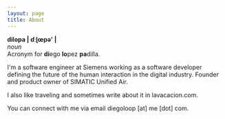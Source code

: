 ```yaml
---
layout: page
title: About
---
```


<p class="message">

</p>

**dilopa | ɗːɭœpə' |**  
_noun_  
Acronym for **di**ego **lo**pez **pa**dilla.

I'm a software engineer at Siemens working as a software developer defining the future of the human interaction in the digital industry. Founder and product owner of SIMATIC Unified Air.

I also like traveling and sometimes write about it in lavacacion.com.

You can connect with me via email diegoloop [at] me [dot] com.
